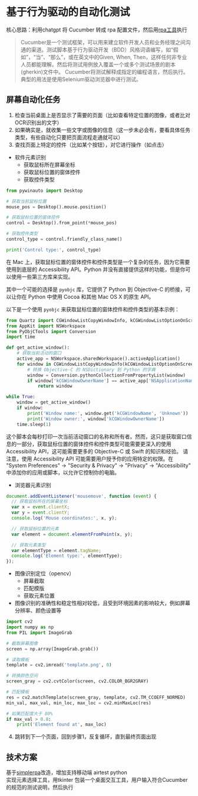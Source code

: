 # 基于行为驱动的自动化测试
核心思路：利用chatgpt 将 Cucumber 转成 rpa 配置文件，然后用[rpa工具](https://github.com/songofhawk/simplerpa/tree/main)执行

> Cucumber是一个测试框架，可以用来建立软件开发人员和业务经理之间沟通的渠道。测试脚本基于行为驱动开发（BDD）风格词语编写，如“假如”，“当”、“那么”，或在英文中的Given, When, Then，这样任何非专业人员都能理解。然后将测试用例放入覆盖一个或多个测试场景的剧本(gherkin)文件中。 Cucumber将测试解释成指定的编程语言，然后执行。典型的用法是使用Selenium驱动浏览器中进行测试。

## 屏幕自动化任务
1. 检查当前桌面上是否显示了需要的页面（比如查看特定位置的图像，或者比对OCR识别出的文字）
2. 如果确实是，就收集一些文字或图像的信息（这一步未必会有，要看具体任务类型，有些自动化只要把页面流程走通就可以）
3. 查找页面上特定的控件（比如某个按钮），对它进行操作（如点击）
- 软件元素识别
    - 获取鼠标所在屏幕坐标
    - 获取鼠标位置的窗体控件
    - 获取控件类型
```python
from pywinauto import Desktop

# 获取当前鼠标位置
mouse_pos = Desktop().mouse.position()

# 获取鼠标位置的窗体控件
control = Desktop().from_point(*mouse_pos)

# 获取控件类型
control_type = control.friendly_class_name()

print('Control type:', control_type)
```
在 Mac 上，获取鼠标位置的窗体控件和控件类型是一个复杂的任务，因为它需要使用到底层的 Accessibility API。Python 并没有直接提供这样的功能，但是你可以使用一些第三方库来实现。

其中一个可能的选择是 `pyobjc` 库，它提供了 Python 到 Objective-C 的桥接，可以让你在 Python 中使用 Cocoa 和其他 Mac OS X 的原生 API。

以下是一个使用 `pyobjc` 来获取鼠标位置的窗体控件和控件类型的基本示例：

```python
from Quartz import CGWindowListCopyWindowInfo, kCGWindowListOptionOnScreenOnly, kCGNullWindowID
from AppKit import NSWorkspace
from PyObjCTools import Conversion
import time

def get_active_window():
    # 获取当前活动的窗口
    active_app = NSWorkspace.sharedWorkspace().activeApplication()
    for window in CGWindowListCopyWindowInfo(kCGWindowListOptionOnScreenOnly, kCGNullWindowID):
        # 转换 Objective-C 的 NSDictionary 到 Python 的字典
        window = Conversion.pythonCollectionFromPropertyList(window)
        if window['kCGWindowOwnerName'] == active_app['NSApplicationName']:
            return window

while True:
    window = get_active_window()
    if window:
        print('Window name:', window.get('kCGWindowName', 'Unknown'))
        print('Window owner:', window['kCGWindowOwnerName'])
    time.sleep(1)
```

这个脚本会每秒打印一次当前活动窗口的名称和所有者。然而，这只是获取窗口信息的一部分，获取鼠标位置的窗体控件和控件类型可能需要更深入的使用 Accessibility API，这可能需要更多的 Objective-C 或 Swift 的知识和经验。
请注意，使用 Accessibility API 可能需要用户授予你的应用特定的权限。在 "System Preferences" -> "Security & Privacy" -> "Privacy" -> "Accessibility" 中添加你的应用或脚本，以允许它控制你的电脑。

- 浏览器元素识别

```js
document.addEventListener('mousemove', function (event) {
  // 获取鼠标所在的屏幕坐标
  var x = event.clientX;
  var y = event.clientY;
  console.log('Mouse coordinates:', x, y);

  // 获取鼠标位置的元素
  var element = document.elementFromPoint(x, y);

  // 获取元素类型
  var elementType = element.tagName;
  console.log('Element type:', elementType);
});
```

- 图像识别定位（opencv）
    - 屏幕截取
    - 匹配模版
    - 获取元素位置
- 图像识别的准确性和稳定性相对较低，且受到环境因素的影响较大，例如屏幕分辨率、颜色设置等

```python
import cv2
import numpy as np
from PIL import ImageGrab

# 截取屏幕图像
screen = np.array(ImageGrab.grab())

# 读取模板
template = cv2.imread('template.png', 0)

# 转换颜色空间
screen_gray = cv2.cvtColor(screen, cv2.COLOR_BGR2GRAY)

# 匹配模板
res = cv2.matchTemplate(screen_gray, template, cv2.TM_CCOEFF_NORMED)
min_val, max_val, min_loc, max_loc = cv2.minMaxLoc(res)

# 如果匹配度大于 80%
if max_val > 0.8:
    print('Element found at', max_loc)
```
4. 跳转到下一个页面，回到步骤1，反复循环，直到最终页面出现


## 技术方案
基于[simplerpa](https://github.com/songofhawk/simplerpa)改造，增加支持移动端 airtest python             
实现元素选择工具，用tkinter 包装一个桌面交互工具，用户输入符合Cucumber的规范的测试说明，然后执行              